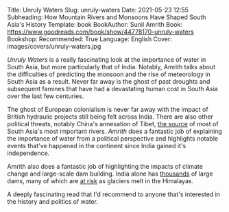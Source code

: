 Title: Unruly Waters
Slug: unruly-waters
Date: 2021-05-23 12:55
Subheading: How Mountain Rivers and Monsoons Have Shaped South Asia's History
Template: book
BookAuthor: Sunil Amrith
Book: https://www.goodreads.com/book/show/44778170-unruly-waters
Bookshop: 
Recommended: True
Language: English
Cover: images/covers/unruly-waters.jpg

*Unruly Waters* is a really fascinating look at the importance of water in South Asia, but more particularly that of India. Notably, Amrith talks about the difficulties of predicting the monsoon and the rise of meteorology in South Asia as a result. Never far away is the ghost of past droughts and subsequent famines that have had a devastating human cost in South Asia over the last few centuries.

The ghost of European colonialism is never far away with the impact of British hydraulic projects still being felt across India. There are also other political threats, notably China's annexation of Tibet, [the source](https://www.greattibettour.com/tibet-travel-tips/top-6-rivers-rising-from-tibetan-plateau.html) of most of South Asia's most important rivers. *Amrith* does a fantastic job of explaining the importance of water from a political perspective and highlights notable events that've happened in the continent since India gained it's independence.

Amrith also does a fantastic job of highlighting the impacts of climate change and large-scale dam building. India alone has [thousands](https://en.wikipedia.org/wiki/List_of_dams_and_reservoirs_in_India) of large dams, many of which are [at risk](https://www.reuters.com/article/us-india-flood-climate-change-hydropower-idUSKBN2AB1CY) as glaciers melt in the Himalayas.

A deeply fascinating read that I'd recommend to anyone that's interested in the history and politics of water.